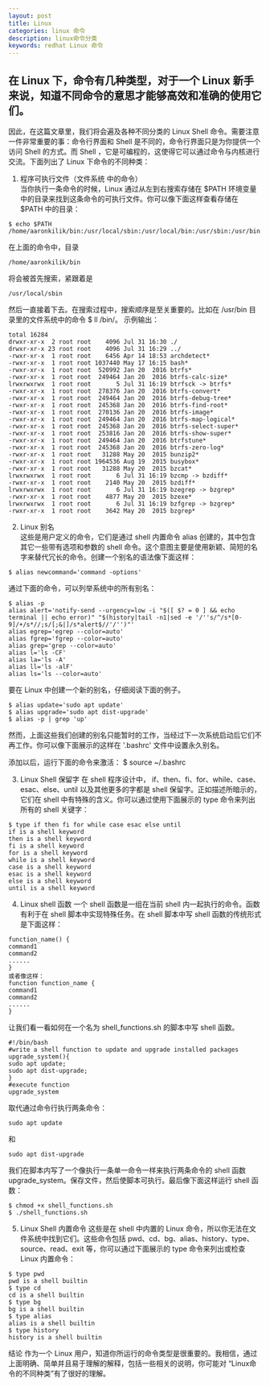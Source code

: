 ```yaml
---
layout: post
title: Linux
categories: linux 命令
description: linux命令分类
keywords: redhat Linux 命令
---
```


## 在 Linux 下，命令有几种类型，对于一个 Linux 新手来说，知道不同命令的意思才能够高效和准确的使用它们。
因此，在这篇文章里，我们将会遍及各种不同分类的 Linux Shell 命令。需要注意一件非常重要的事：命令行界面和 Shell 是不同的，命令行界面只是为你提供一个访问 Shell 的方式。而 Shell ，它是可编程的，这使得它可以通过命令与内核进行交流。下面列出了 Linux 下命令的不同种类：

1. 程序可执行文件（文件系统 中的命令）  
当你执行一条命令的时候，Linux 通过从左到右搜索存储在 $PATH 环境变量中的目录来找到这条命令的可执行文件。你可以像下面这样查看存储在 $PATH 中的目录：
```
$ echo $PATH
/home/aaronkilik/bin:/usr/local/sbin:/usr/local/bin:/usr/sbin:/usr/bin:/sbin:/bin:/usr/games:/usr/local/games
````
在上面的命令中，目录
```
/home/aaronkilik/bin
```
将会被首先搜索，紧跟着是
```
/usr/local/sbin
```
然后一直接着下去。在搜索过程中，搜索顺序是至关重要的。比如在 /usr/bin 目录里的文件系统中的命令 $ ll /bin/。
示例输出：
```
total 16284
drwxr-xr-x  2 root root    4096 Jul 31 16:30 ./
drwxr-xr-x 23 root root    4096 Jul 31 16:29 ../
-rwxr-xr-x  1 root root    6456 Apr 14 18:53 archdetect*
-rwxr-xr-x  1 root root 1037440 May 17 16:15 bash*
-rwxr-xr-x  1 root root  520992 Jan 20  2016 btrfs*
-rwxr-xr-x  1 root root  249464 Jan 20  2016 btrfs-calc-size*
lrwxrwxrwx  1 root root       5 Jul 31 16:19 btrfsck -> btrfs*
-rwxr-xr-x  1 root root  278376 Jan 20  2016 btrfs-convert*
-rwxr-xr-x  1 root root  249464 Jan 20  2016 btrfs-debug-tree*
-rwxr-xr-x  1 root root  245368 Jan 20  2016 btrfs-find-root*
-rwxr-xr-x  1 root root  270136 Jan 20  2016 btrfs-image*
-rwxr-xr-x  1 root root  249464 Jan 20  2016 btrfs-map-logical*
-rwxr-xr-x  1 root root  245368 Jan 20  2016 btrfs-select-super*
-rwxr-xr-x  1 root root  253816 Jan 20  2016 btrfs-show-super*
-rwxr-xr-x  1 root root  249464 Jan 20  2016 btrfstune*
-rwxr-xr-x  1 root root  245368 Jan 20  2016 btrfs-zero-log*
-rwxr-xr-x  1 root root   31288 May 20  2015 bunzip2*
-rwxr-xr-x  1 root root 1964536 Aug 19  2015 busybox*
-rwxr-xr-x  1 root root   31288 May 20  2015 bzcat*
lrwxrwxrwx  1 root root       6 Jul 31 16:19 bzcmp -> bzdiff*
-rwxr-xr-x  1 root root    2140 May 20  2015 bzdiff*
lrwxrwxrwx  1 root root       6 Jul 31 16:19 bzegrep -> bzgrep*
-rwxr-xr-x  1 root root    4877 May 20  2015 bzexe*
lrwxrwxrwx  1 root root       6 Jul 31 16:19 bzfgrep -> bzgrep*
-rwxr-xr-x  1 root root    3642 May 20  2015 bzgrep*
```

2. Linux 别名  
这些是用户定义的命令，它们是通过 shell 内置命令 alias 创建的，其中包含其它一些带有选项和参数的 shell 命令。这个意图主要是使用新颖、简短的名字来替代冗长的命令。创建一个别名的语法像下面这样：
```
$ alias newcommand='command -options'
```
通过下面的命令，可以列举系统中的所有别名：
```
$ alias -p
alias alert='notify-send --urgency=low -i "$([ $? = 0 ] && echo terminal || echo error)" "$(history|tail -n1|sed -e '/''s/^/s*[0-9]/+/s*//;s/[;&|]/s*alert$//'/'')"'
alias egrep='egrep --color=auto'
alias fgrep='fgrep --color=auto'
alias grep='grep --color=auto'
alias l='ls -CF'
alias la='ls -A'
alias ll='ls -alF'
alias ls='ls --color=auto'
```
要在 Linux 中创建一个新的别名，仔细阅读下面的例子。
```
$ alias update='sudo apt update'
$ alias upgrade='sudo apt dist-upgrade'
$ alias -p | grep 'up'
```
然而，上面这些我们创建的别名只能暂时的工作，当经过下一次系统启动后它们不再工作。你可以像下面展示的这样在 '.bashrc' 文件中设置永久别名。

添加以后，运行下面的命令来激活：
$ source ~/.bashrc

3. Linux Shell 保留字
在 shell 程序设计中，
if、then、fi、for、while、case、esac、else、until
以及其他更多的字都是 shell 保留字。正如描述所暗示的，它们在 shell 中有特殊的含义。你可以通过使用下面展示的 type 命令来列出所有的 shell 关键字：
```
$ type if then fi for while case esac else until
if is a shell keyword
then is a shell keyword
fi is a shell keyword
for is a shell keyword
while is a shell keyword
case is a shell keyword
esac is a shell keyword
else is a shell keyword
until is a shell keyword
```

4. Linux shell 函数
一个 shell 函数是一组在当前 shell 内一起执行的命令。函数有利于在 shell 脚本中实现特殊任务。在 shell 脚本中写 shell 函数的传统形式是下面这样：
```
function_name() {
command1
command2
......
}
或者像这样：
function function_name {
command1
command2
......
}
```
让我们看一看如何在一个名为 shell_functions.sh 的脚本中写 shell 函数。
```
#!/bin/bash
#write a shell function to update and upgrade installed packages
upgrade_system(){
sudo apt update;
sudo apt dist-upgrade;
}
#execute function
upgrade_system
```
取代通过命令行执行两条命令：
```
sudo apt update
```
和
```
sudo apt dist-upgrade
```
我们在脚本内写了一个像执行一条单一命令一样来执行两条命令的 shell 函数 upgrade_system。保存文件，然后使脚本可执行。最后像下面这样运行 shell 函数：
```
$ chmod +x shell_functions.sh
$ ./shell_functions.sh
```

5. Linux Shell 内置命令
这些是在 shell 中内置的 Linux 命令，所以你无法在文件系统中找到它们。这些命令包括 pwd、cd、bg、alias、history、type、source、read、exit 等，你可以通过下面展示的 type 命令来列出或检查 Linux 内置命令：
```
$ type pwd
pwd is a shell builtin
$ type cd
cd is a shell builtin
$ type bg
bg is a shell builtin
$ type alias
alias is a shell builtin
$ type history
history is a shell builtin
```
结论
作为一个 Linux 用户，知道你所运行的命令类型是很重要的。我相信，通过上面明确、简单并且易于理解的解释，包括一些相关的说明，你可能对 “Linux命令的不同种类”有了很好的理解。

